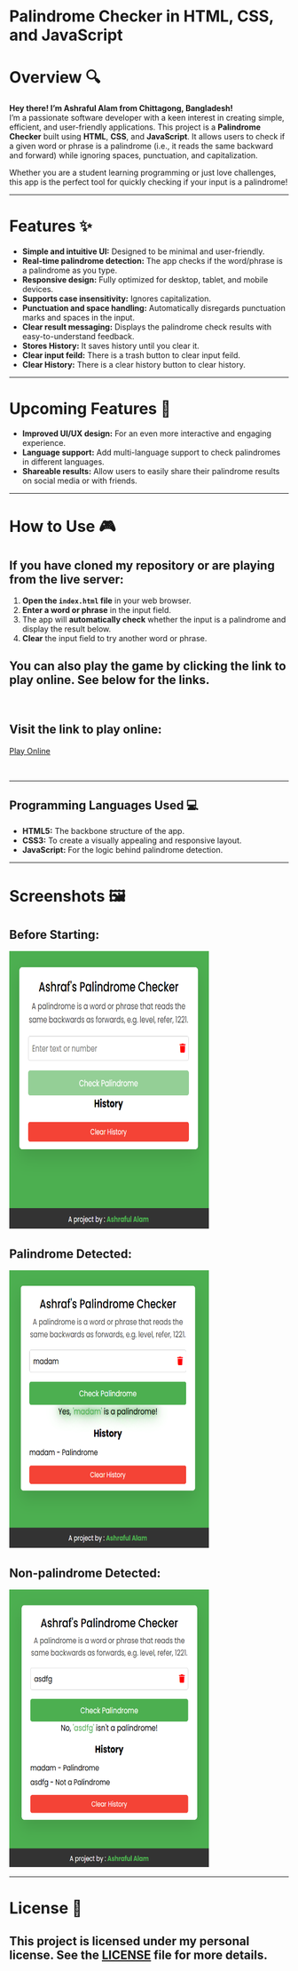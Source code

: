 # Palindrome Checker in HTML, CSS, and JavaScript

# Overview 🔍

**Hey there! I’m Ashraful Alam from Chittagong, Bangladesh!**  
I’m a passionate software developer with a keen interest in creating simple, efficient, and user-friendly applications. This project is a **Palindrome Checker** built using **HTML**, **CSS**, and **JavaScript**. It allows users to check if a given word or phrase is a palindrome (i.e., it reads the same backward and forward) while ignoring spaces, punctuation, and capitalization.

Whether you are a student learning programming or just love challenges, this app is the perfect tool for quickly checking if your input is a palindrome!

---

# Features ✨

- **Simple and intuitive UI:** Designed to be minimal and user-friendly.
- **Real-time palindrome detection:** The app checks if the word/phrase is a palindrome as you type.
- **Responsive design:** Fully optimized for desktop, tablet, and mobile devices.
- **Supports case insensitivity:** Ignores capitalization.
- **Punctuation and space handling:** Automatically disregards punctuation marks and spaces in the input.
- **Clear result messaging:** Displays the palindrome check results with easy-to-understand feedback.
- **Stores History:** It saves history until you clear it.
- **Clear input feild:** There is a trash button to clear input feild.
- **Clear History:** There is a clear history button to clear history.

---

# Upcoming Features 🚀

- **Improved UI/UX design:** For an even more interactive and engaging experience.
- **Language support:** Add multi-language support to check palindromes in different languages.
- **Shareable results:** Allow users to easily share their palindrome results on social media or with friends.

---

# How to Use 🎮

## If you have cloned my repository or are playing from the live server:

1. **Open the `index.html` file** in your web browser.
2. **Enter a word or phrase** in the input field.
3. The app will **automatically check** whether the input is a palindrome and display the result below.
4. **Clear** the input field to try another word or phrase.

## You can also play the game by clicking the link to play online. See below for the links.

<br> 

## Visit the link to play online:

[Play Online](https://ashrafulalam005.github.io/palindrome-checker/)

<br> 

---

## Programming Languages Used 💻

- **HTML5:** The backbone structure of the app.
- **CSS3:** To create a visually appealing and responsive layout.
- **JavaScript:** For the logic behind palindrome detection.

---

<!-- # Demo Video

<video width="320" height="240" controls>
  <source src="https://github.com/ashrafulalamasad/Palindrome-Checker-in-HTML-CSS-JavaScript/blob/main/assets/videos/palindromedemo.mp4" type="video/mp4">
  Your browser does not support the video tag.
</video> -->

# Screenshots 🖼️

## Before Starting:

<img src="https://github.com/ashrafulalamasad/Palindrome-Checker-in-HTML-CSS-JavaScript/blob/main/assets/images/before.png" alt="Before Starting" width="360" height="500"> 

## Palindrome Detected:

<img src="https://github.com/ashrafulalamasad/Palindrome-Checker-in-HTML-CSS-JavaScript/blob/main/assets/images/palindrome.png" alt="Before Starting" width="360" height="500"> 

## Non-palindrome Detected:

<img src="https://github.com/ashrafulalamasad/Palindrome-Checker-in-HTML-CSS-JavaScript/blob/main/assets/images/not%20palindrome.png" alt="Before Starting" width="360" height="500"> 

---

# License 📜

## This project is licensed under my personal license. See the [LICENSE](https://github.com/ashrafulalamasad/Palindrome-Checker-in-HTML-CSS-JavaScript/blob/main/LICENSE/LICENSE.md) file for more details.
